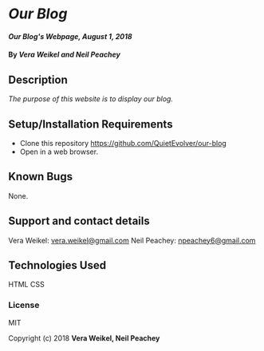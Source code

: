 # _Our Blog_

#### _Our Blog's Webpage, August 1, 2018_

#### By _Vera Weikel and Neil Peachey_

## Description

_The purpose of this website is to display our blog._

## Setup/Installation Requirements

* Clone this repository https://github.com/QuietEvolver/our-blog
* Open in a web browser.

## Known Bugs
None.

## Support and contact details

Vera Weikel: vera.weikel@gmail.com
Neil Peachey: npeachey6@gmail.com

## Technologies Used
HTML
CSS

### License
MIT

Copyright (c) 2018 **Vera Weikel, Neil Peachey**
